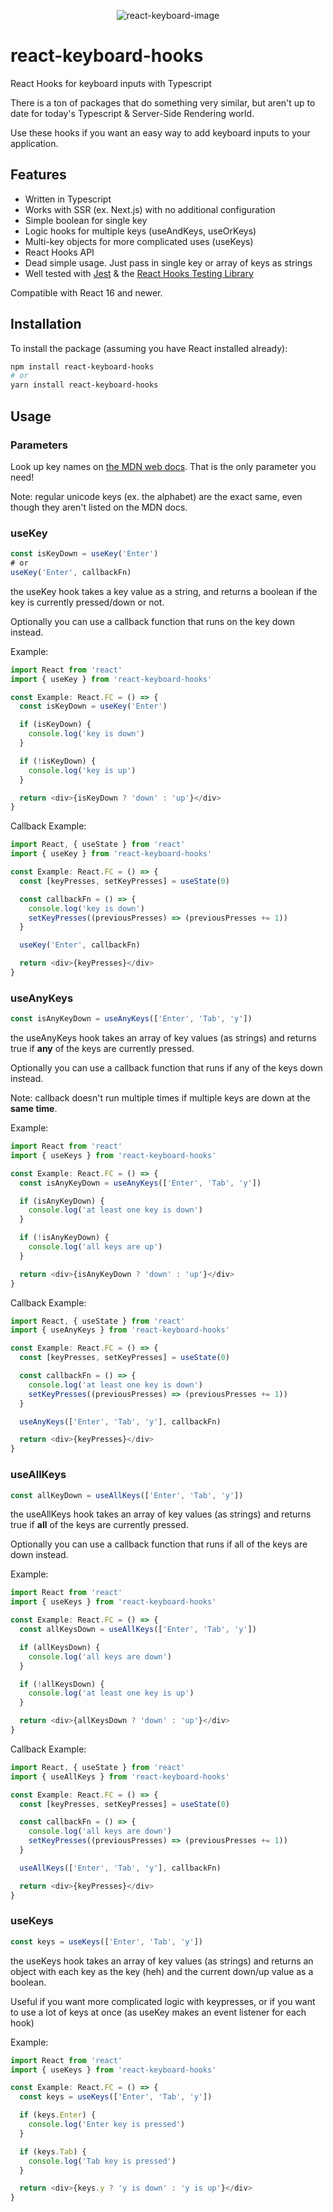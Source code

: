<p align="center">
  <img src="/keyboard.png" alt="react-keyboard-image"/>
</p>

# react-keyboard-hooks

React Hooks for keyboard inputs with Typescript

There is a ton of packages that do something very similar, but aren't up to date for today's Typescript & Server-Side Rendering world.

Use these hooks if you want an easy way to add keyboard inputs to your application.

## Features

- Written in Typescript
- Works with SSR (ex. Next.js) with no additional configuration
- Simple boolean for single key
- Logic hooks for multiple keys (useAndKeys, useOrKeys)
- Multi-key objects for more complicated uses (useKeys)
- React Hooks API
- Dead simple usage. Just pass in single key or array of keys as strings
- Well tested with [Jest](https://jestjs.io/) & the [React Hooks Testing Library](https://github.com/testing-library/react-hooks-testing-library)

Compatible with React 16 and newer.

## Installation

To install the package (assuming you have React installed already):

```sh
npm install react-keyboard-hooks
# or
yarn install react-keyboard-hooks
```

## Usage

### Parameters

Look up key names on [the MDN web docs](https://developer.mozilla.org/en-US/docs/Web/API/KeyboardEvent/key/Key_Values). That is the only parameter you need!

Note: regular unicode keys (ex. the alphabet) are the exact same, even though they aren't listed on the MDN docs.

### useKey

```typescript
const isKeyDown = useKey('Enter')
# or
useKey('Enter', callbackFn)
```

the useKey hook takes a key value as a string, and returns a boolean if the key is currently pressed/down or not.

Optionally you can use a callback function that runs on the key down instead.

Example:

```typescript
import React from 'react'
import { useKey } from 'react-keyboard-hooks'

const Example: React.FC = () => {
  const isKeyDown = useKey('Enter')

  if (isKeyDown) {
    console.log('key is down')
  }

  if (!isKeyDown) {
    console.log('key is up')
  }

  return <div>{isKeyDown ? 'down' : 'up'}</div>
}
```

Callback Example:

```typescript
import React, { useState } from 'react'
import { useKey } from 'react-keyboard-hooks'

const Example: React.FC = () => {
  const [keyPresses, setKeyPresses] = useState(0)

  const callbackFn = () => {
    console.log('key is down')
    setKeyPresses((previousPresses) => (previousPresses += 1))
  }

  useKey('Enter', callbackFn)

  return <div>{keyPresses}</div>
}
```

### useAnyKeys

```typescript
const isAnyKeyDown = useAnyKeys(['Enter', 'Tab', 'y'])
```

the useAnyKeys hook takes an array of key values (as strings) and returns true if **any** of the keys are currently pressed.

Optionally you can use a callback function that runs if any of the keys down instead.

Note: callback doesn't run multiple times if multiple keys are down at the **same time**.

Example:

```typescript
import React from 'react'
import { useKeys } from 'react-keyboard-hooks'

const Example: React.FC = () => {
  const isAnyKeyDown = useAnyKeys(['Enter', 'Tab', 'y'])

  if (isAnyKeyDown) {
    console.log('at least one key is down')
  }

  if (!isAnyKeyDown) {
    console.log('all keys are up')
  }

  return <div>{isAnyKeyDown ? 'down' : 'up'}</div>
}
```

Callback Example:

```typescript
import React, { useState } from 'react'
import { useAnyKeys } from 'react-keyboard-hooks'

const Example: React.FC = () => {
  const [keyPresses, setKeyPresses] = useState(0)

  const callbackFn = () => {
    console.log('at least one key is down')
    setKeyPresses((previousPresses) => (previousPresses += 1))
  }

  useAnyKeys(['Enter', 'Tab', 'y'], callbackFn)

  return <div>{keyPresses}</div>
}
```

### useAllKeys

```typescript
const allKeyDown = useAllKeys(['Enter', 'Tab', 'y'])
```

the useAllKeys hook takes an array of key values (as strings) and returns true if **all** of the keys are currently pressed.

Optionally you can use a callback function that runs if all of the keys are down instead.

Example:

```typescript
import React from 'react'
import { useKeys } from 'react-keyboard-hooks'

const Example: React.FC = () => {
  const allKeysDown = useAllKeys(['Enter', 'Tab', 'y'])

  if (allKeysDown) {
    console.log('all keys are down')
  }

  if (!allKeysDown) {
    console.log('at least one key is up')
  }

  return <div>{allKeysDown ? 'down' : 'up'}</div>
}
```

Callback Example:

```typescript
import React, { useState } from 'react'
import { useAllKeys } from 'react-keyboard-hooks'

const Example: React.FC = () => {
  const [keyPresses, setKeyPresses] = useState(0)

  const callbackFn = () => {
    console.log('all keys are down')
    setKeyPresses((previousPresses) => (previousPresses += 1))
  }

  useAllKeys(['Enter', 'Tab', 'y'], callbackFn)

  return <div>{keyPresses}</div>
}
```

### useKeys

```typescript
const keys = useKeys(['Enter', 'Tab', 'y'])
```

the useKeys hook takes an array of key values (as strings) and returns an object with each key as the key (heh) and the current down/up value as a boolean.

Useful if you want more complicated logic with keypresses, or if you want to use a lot of keys at once (as useKey makes an event listener for each hook)

Example:

```typescript
import React from 'react'
import { useKeys } from 'react-keyboard-hooks'

const Example: React.FC = () => {
  const keys = useKeys(['Enter', 'Tab', 'y'])

  if (keys.Enter) {
    console.log('Enter key is pressed')
  }

  if (keys.Tab) {
    console.log('Tab key is pressed')
  }

  return <div>{keys.y ? 'y is down' : 'y is up'}</div>
}
```
